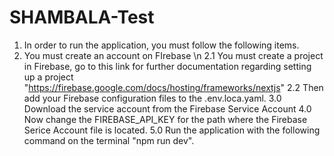 # SHAMBALA-Test

1. In order to run the application, you must follow the following items.
2. You must create an account on FIrebase \n
2.1 You must create a project in Firebase, go to this link for further documentation regarding setting up a project "https://firebase.google.com/docs/hosting/frameworks/nextjs"
2.2 Then add your Firebase configuration files to the .env.loca.yaml.
3.0 Download the service account from the Firebase Service Account
4.0 Now change the FIREBASE_API_KEY for the path where the Firebase Serice Account file is located.
5.0 Run the application with the following command on the terminal "npm run dev".



